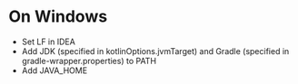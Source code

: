 # On Windows

- Set LF in IDEA
- Add JDK (specified in kotlinOptions.jvmTarget) and Gradle (specified in gradle-wrapper.properties) to PATH
- Add JAVA_HOME
